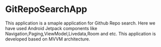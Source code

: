 # GitRepoSearchApp
This application is a smaple application for Github Repo search.
Here we have used Android Jetpack components like Navigation,Paging,ViewModel,Livedata,Room and etc.
This application is developed based on MVVM architecture.
